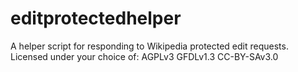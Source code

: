 editprotectedhelper
===================

A helper script for responding to Wikipedia protected edit requests.
Licensed under your choice of:
AGPLv3
GFDLv1.3
CC-BY-SAv3.0